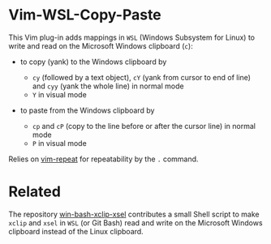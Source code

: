 # Vim-WSL-Copy-Paste

This Vim plug-in adds mappings in `WSL` (Windows Subsystem for Linux) to write and read on the Microsoft Windows clipboard (`c`):

- to copy (yank) to the Windows clipboard by

    - `cy` (followed by a text object), `cY` (yank from cursor to end of line) and `cyy` (yank the whole line) in normal mode
    - `Y` in visual mode

- to paste from the Windows clipboard by

    - `cp` and `cP` (copy to the line before or after the cursor line) in normal mode
    - `P` in visual mode

Relies on [vim-repeat](https://github.com/tpope/vim-repeat) for repeatability by the `.` command.

# Related

The repository [win-bash-xclip-xsel](https://github.com/Konfekt/win-bash-xclip-xsel) contributes a small Shell script to make `xclip` and `xsel` in `WSL` (or Git Bash) read and write on the Microsoft Windows clipboard instead of the Linux clipboard.

